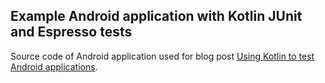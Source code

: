 ## Example Android application with Kotlin JUnit and Espresso tests

Source code of Android application used for blog post [Using Kotlin to test Android applications](http://blog.greenhouseci.com/).
